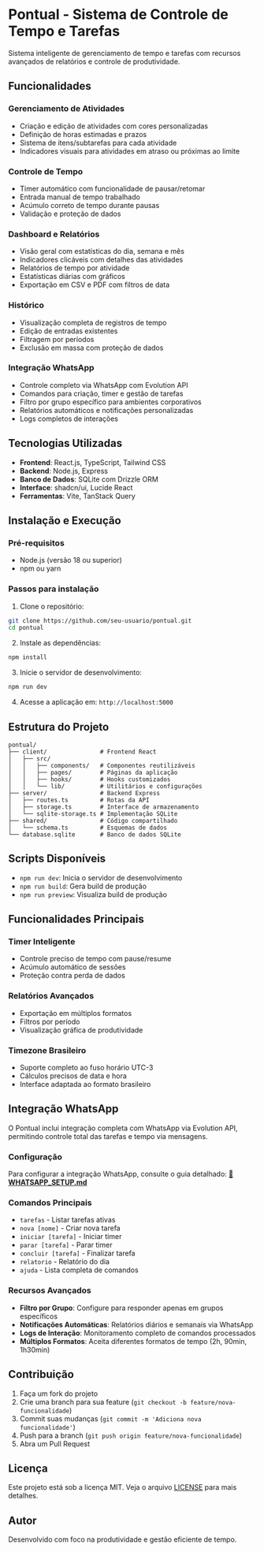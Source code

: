 # Pontual - Sistema de Controle de Tempo e Tarefas

Sistema inteligente de gerenciamento de tempo e tarefas com recursos avançados de relatórios e controle de produtividade.

## Funcionalidades

### Gerenciamento de Atividades
- Criação e edição de atividades com cores personalizadas
- Definição de horas estimadas e prazos
- Sistema de itens/subtarefas para cada atividade
- Indicadores visuais para atividades em atraso ou próximas ao limite

### Controle de Tempo
- Timer automático com funcionalidade de pausar/retomar
- Entrada manual de tempo trabalhado
- Acúmulo correto de tempo durante pausas
- Validação e proteção de dados

### Dashboard e Relatórios
- Visão geral com estatísticas do dia, semana e mês
- Indicadores clicáveis com detalhes das atividades
- Relatórios de tempo por atividade
- Estatísticas diárias com gráficos
- Exportação em CSV e PDF com filtros de data

### Histórico
- Visualização completa de registros de tempo
- Edição de entradas existentes
- Filtragem por períodos
- Exclusão em massa com proteção de dados

### Integração WhatsApp
- Controle completo via WhatsApp com Evolution API
- Comandos para criação, timer e gestão de tarefas
- Filtro por grupo específico para ambientes corporativos
- Relatórios automáticos e notificações personalizadas
- Logs completos de interações

## Tecnologias Utilizadas

- **Frontend**: React.js, TypeScript, Tailwind CSS
- **Backend**: Node.js, Express
- **Banco de Dados**: SQLite com Drizzle ORM
- **Interface**: shadcn/ui, Lucide React
- **Ferramentas**: Vite, TanStack Query

## Instalação e Execução

### Pré-requisitos
- Node.js (versão 18 ou superior)
- npm ou yarn

### Passos para instalação

1. Clone o repositório:
```bash
git clone https://github.com/seu-usuario/pontual.git
cd pontual
```

2. Instale as dependências:
```bash
npm install
```

3. Inicie o servidor de desenvolvimento:
```bash
npm run dev
```

4. Acesse a aplicação em: `http://localhost:5000`

## Estrutura do Projeto

```
pontual/
├── client/               # Frontend React
│   ├── src/
│   │   ├── components/   # Componentes reutilizáveis
│   │   ├── pages/        # Páginas da aplicação
│   │   ├── hooks/        # Hooks customizados
│   │   └── lib/          # Utilitários e configurações
├── server/               # Backend Express
│   ├── routes.ts         # Rotas da API
│   ├── storage.ts        # Interface de armazenamento
│   └── sqlite-storage.ts # Implementação SQLite
├── shared/               # Código compartilhado
│   └── schema.ts         # Esquemas de dados
└── database.sqlite       # Banco de dados SQLite
```

## Scripts Disponíveis

- `npm run dev`: Inicia o servidor de desenvolvimento
- `npm run build`: Gera build de produção
- `npm run preview`: Visualiza build de produção

## Funcionalidades Principais

### Timer Inteligente
- Controle preciso de tempo com pause/resume
- Acúmulo automático de sessões
- Proteção contra perda de dados

### Relatórios Avançados
- Exportação em múltiplos formatos
- Filtros por período
- Visualização gráfica de produtividade

### Timezone Brasileiro
- Suporte completo ao fuso horário UTC-3
- Cálculos precisos de data e hora
- Interface adaptada ao formato brasileiro

## Integração WhatsApp

O Pontual inclui integração completa com WhatsApp via Evolution API, permitindo controle total das tarefas e tempo via mensagens.

### Configuração
Para configurar a integração WhatsApp, consulte o guia detalhado:
**[📱 WHATSAPP_SETUP.md](./WHATSAPP_SETUP.md)**

### Comandos Principais
- `tarefas` - Listar tarefas ativas
- `nova [nome]` - Criar nova tarefa
- `iniciar [tarefa]` - Iniciar timer
- `parar [tarefa]` - Parar timer
- `concluir [tarefa]` - Finalizar tarefa
- `relatorio` - Relatório do dia
- `ajuda` - Lista completa de comandos

### Recursos Avançados
- **Filtro por Grupo**: Configure para responder apenas em grupos específicos
- **Notificações Automáticas**: Relatórios diários e semanais via WhatsApp
- **Logs de Interação**: Monitoramento completo de comandos processados
- **Múltiplos Formatos**: Aceita diferentes formatos de tempo (2h, 90min, 1h30min)

## Contribuição

1. Faça um fork do projeto
2. Crie uma branch para sua feature (`git checkout -b feature/nova-funcionalidade`)
3. Commit suas mudanças (`git commit -m 'Adiciona nova funcionalidade'`)
4. Push para a branch (`git push origin feature/nova-funcionalidade`)
5. Abra um Pull Request

## Licença

Este projeto está sob a licença MIT. Veja o arquivo [LICENSE](LICENSE) para mais detalhes.

## Autor

Desenvolvido com foco na produtividade e gestão eficiente de tempo.